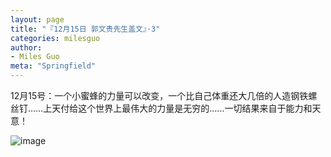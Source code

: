 ```yaml
---
layout: page
title: "『12月15日 郭文贵先生盖文』·3"
categories: milesguo
author:
- Miles Guo
meta: "Springfield"
---
```


12月15号：一个小蜜蜂的力量可以改变，一个比自己体重还大几倍的人造钢铁螺丝钉……上天付给这个世界上最伟大的力量是无穷的……一切结果来自于能力和天意！

![image](../../../../image/milesguo/2020_12_15_Miles_Guo_Getter_3_1.png)

